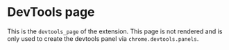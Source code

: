 # DevTools page

This is the `devtools_page` of the extension.
This page is not rendered and is only used to create the devtools panel via `chrome.devtools.panels`.
